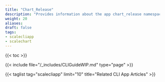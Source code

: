```yaml
---
title: "Chart_Release"
description: "Provides information about the app chart_release namespace in the TrueNAS CLI. Includes command syntax and common commands."
weight: 20
aliases:
draft: false
tags:
- scalecliapp
- scalechart
---
```


{{< toc >}}

{{< include file="/_includes/CLIGuideWIP.md" type="page" >}}

{{< taglist tag="scalecliapp" limit="10" title="Related CLI App Articles" >}}
